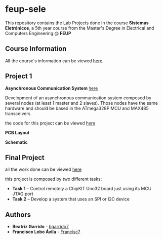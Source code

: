 # feup-sele

This repository contains the Lab Projects done in the course **Sistemas Eletrónicos**, a 5th year course from the Master's Degree in Electrical and Computers Engineering @ **FEUP**

## Course Information

All the course's information can be viewed [here](https://sigarra.up.pt/feup/pt/UCURR_GERAL.FICHA_UC_VIEW?pv_ocorrencia_id=436930).

## Project 1

**Asynchronous Communication System** [here](https://github.com/bgarrido7/feup-sele/tree/master/Project%201)

Development of an asynchronous communication system composed by several nodes (at least 1 master and 2 slaves). Those nodes have the same hardware and should be based in the ATmega328P MCU and MAX485 transceivers. 

the code for this project can be viewed [here](https://github.com/bgarrido7/feup-sele/blob/master/Project%201/asynch9_T4B10/src/main.cpp)

**PCB Layout**
<src img="https://github.com/bgarrido7/feup-sele/blob/master/Project%201/asynch9_T4B10/easyeda/PCB_final-try-pcb_20191126184213.png">
  
**Schematic**
<src img ="https://github.com/bgarrido7/feup-sele/blob/master/Project%201/asynch9_T4B10/easyeda/Schematic_asynch9_Sheet-1_20191126184318.png" width=800>


## Final Project 

all the work done can be viewed [here](https://github.com/bgarrido7/feup-sele/tree/master/Final%20Project)

this project is composed by two different tasks:
  - **Task 1** – Control remotely a ChipKIT Uno32 board just using its MCU JTAG port
  - **Task 2** – Develop a system that uses an SPI or I2C device
  
  
## Authors

* **Beatriz Garrido** - [bgarrido7](https://github.com/bgarrido7)
* **Francisco Lobo Ávila** - [Francisc7](https://github.com/Francisc7)

